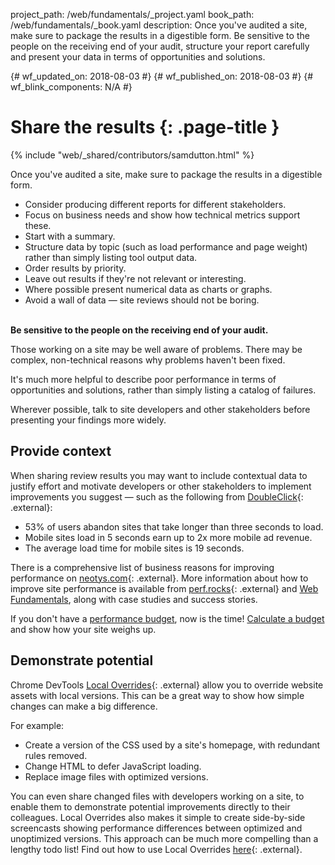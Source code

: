 project_path: /web/fundamentals/_project.yaml
book_path: /web/fundamentals/_book.yaml
description: Once you've audited a site, make sure to package the results in a digestible form. Be sensitive to the people on the receiving end of your audit, structure your report carefully and present your data in terms of opportunities and solutions.

{# wf_updated_on: 2018-08-03 #}
{# wf_published_on: 2018-08-03 #}
{# wf_blink_components: N/A #}

# Share the results {: .page-title }

{% include "web/_shared/contributors/samdutton.html" %}


Once you've audited a site, make sure to package the results in a digestible form.

* Consider producing different reports for different stakeholders.
* Focus on business needs and show how technical metrics support these.
* Start with a summary.
* Structure data by topic (such as load performance and page weight) rather than simply listing tool output data.
* Order results by priority.
* Leave out results if they're not relevant or interesting.
* Where possible present numerical data as charts or graphs.
* Avoid a wall of data — site reviews should not be boring.
<br><br>

<div class="note">
  <p><strong>Be sensitive to the people on the receiving end of your audit.</strong></p>
  <p>Those working on a site may be well aware of problems. There may be complex, non-technical
  reasons why problems haven't been fixed.</p>
  <p>It's much more helpful to describe poor performance in terms of opportunities and solutions,
  rather than simply listing a catalog of failures.</p>
  <p>Wherever possible, talk to site developers and other stakeholders before presenting your
  findings more widely.</p>
</div>

## Provide context

When sharing review results you may want to include contextual data to justify effort and motivate
developers or other stakeholders to implement improvements you suggest — such as the following from
[DoubleClick](https://www.doubleclickbygoogle.com/articles/mobile-speed-matters/){: .external}:

* 53% of users abandon sites that take longer than three seconds to load.
* Mobile sites load in 5 seconds earn up to 2x more mobile ad revenue.
* The average load time for mobile sites is 19 seconds.

There is a comprehensive list of business reasons for improving performance on
[neotys.com](http://www.neotys.com/blog/how-to-talk-about-performance-testing-with-ceos-and-business-managers/){: .external}.
More information about how to improve site performance is available from
[perf.rocks](http://perf.rocks/articles){: .external} and
[Web Fundamentals](/web/fundamentals/performance/), along with case
studies and success stories.

If you don't have a [performance budget](https://infrequently.org/2017/10/can-you-afford-it-real-world-web-performance-budgets), now is the time! [Calculate
a budget](https://www.performancebudget.io/) and show how your site weighs up.

## Demonstrate potential

Chrome DevTools [Local Overrides](https://t.co/0a56PgKlPv){: .external} allow you to override
website assets with local versions. This can be a great way to show how simple changes can make a
big difference.

For example:

* Create a version of the CSS used by a site's homepage, with redundant rules removed.
* Change HTML to defer JavaScript loading.
* Replace image files with optimized versions.

You can even share changed files with developers working on a site, to enable them to demonstrate
potential improvements directly to their colleagues. Local Overrides also makes it simple to create
side-by-side screencasts showing performance differences between optimized and unoptimized versions.
This approach can be much more compelling than a lengthy todo list! Find out how to use Local
Overrides [here](https://glebbahmutov.com/blog/local-overrides/){: .external}.
